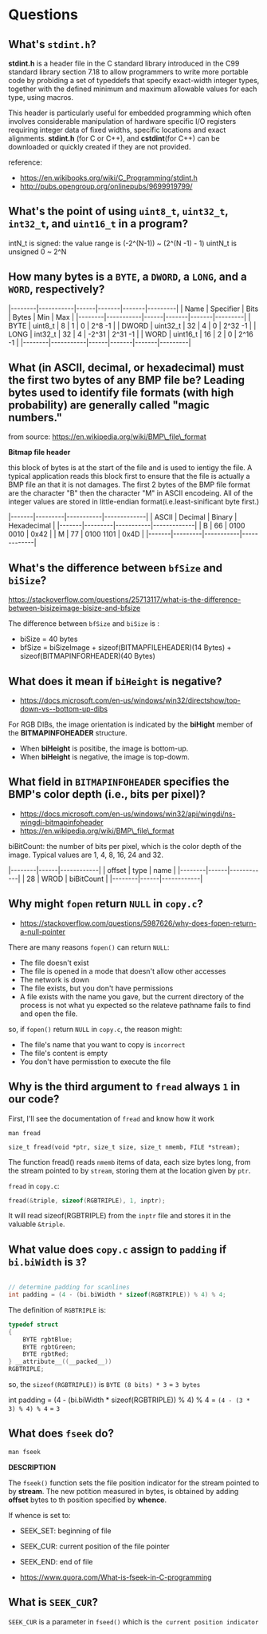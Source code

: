 # Questions

## What's `stdint.h`?

__stdint.h__ is a header file in the C standard library introduced in the C99 standard library section 7.18 to allow programmers to write more portable code
by probiding a set of typeddefs that specify exact-width integer types,
together with the defined minimum and maximum allowable values for each type, using macros.

This header is particularly useful for embedded programming which often involves considerable manipulation of hardware
specific I/O registers requiring integer data of fixed widths, specific locations and exact alignments.
__stdint.h__ (for C or C++), and __cstdint__(for C++) can be downloaded or quickly created if they are not provided.

reference:

- https://en.wikibooks.org/wiki/C_Programming/stdint.h
- http://pubs.opengroup.org/onlinepubs/9699919799/

## What's the point of using `uint8_t`, `uint32_t`, `int32_t`, and `uint16_t` in a program?

intN_t is signed: the value range is (-2^(N-1)) ~ (2^(N -1) - 1)
uintN_t is unsigned 0 ~ 2^N

## How many bytes is a `BYTE`, a `DWORD`, a `LONG`, and a `WORD`, respectively?

|--------|-----------|------|-------|-------|---------|
| Name   | Specifier | Bits | Bytes | Min   | Max     |
|--------|-----------|------|-------|-------|---------|
| BYTE   | uint8_t   | 8    | 1     | 0     | 2^8 -1  |
| DWORD  | uint32_t  | 32   | 4     | 0     | 2^32 -1 |
| LONG   | int32_t   | 32   | 4     | -2^31 | 2^31 -1 |
| WORD   | uint16_t  | 16   | 2     | 0     | 2^16 -1 |
|--------|-----------|------|-------|-------|---------|

## What (in ASCII, decimal, or hexadecimal) must the first two bytes of any BMP file be? Leading bytes used to identify file formats (with high probability) are generally called "magic numbers."

from source: https://en.wikipedia.org/wiki/BMP\_file\_format

__Bitmap file header__

this block of bytes is at the start of the file and is used to ientigy the file.
A typical application reads this block first to ensure that the file is actually a BMP file an that it is not damages.
The first 2 bytes of the BMP file format are the character "B" then the character "M" in ASCII encodeing.
All of the integer values are stored in little-endian format(i.e.least-sinificant byte first.)

|-------|---------|-----------|-------------|
| ASCII | Decimal | Binary    | Hexadecimal |
|-------|---------|-----------|-------------|
| B     | 66      | 0100 0010 | 0x42        |
| M     | 77      | 0100 1101 | 0x4D        |
|-------|---------|-----------|-------------|

## What's the difference between `bfSize` and `biSize`?

https://stackoverflow.com/questions/25713117/what-is-the-difference-between-bisizeimage-bisize-and-bfsize

The difference between `bfSize` and `biSize` is :

- biSize = 40 bytes
- bfSize = biSizeImage + sizeof(BITMAPFILEHEADER)(14 Bytes) + sizeof(BITMAPINFORHEADER)(40 Bytes)

## What does it mean if `biHeight` is negative?

- https://docs.microsoft.com/en-us/windows/win32/directshow/top-down-vs--bottom-up-dibs

For RGB DIBs, the image orientation is indicated by the __biHight__ member of the __BITMAPINFOHEADER__ structure.

- When __biHeight__ is positibe, the image is bottom-up.
- When __biHeight__ is negative, the image is top-dowm.

## What field in `BITMAPINFOHEADER` specifies the BMP's color depth (i.e., bits per pixel)?

- https://docs.microsoft.com/en-us/windows/win32/api/wingdi/ns-wingdi-bitmapinfoheader
- https://en.wikipedia.org/wiki/BMP\_file\_format

biBitCount: the number of bits per pixel, which is the color depth of the image.
Typical values are 1, 4, 8, 16, 24 and 32.

|--------|------|------------|
| offset | type | name       |
|--------|------|------------|
| 28     | WROD | biBitCount |
|--------|------|------------|

## Why might `fopen` return `NULL` in `copy.c`?

- https://stackoverflow.com/questions/5987626/why-does-fopen-return-a-null-pointer

There are many reasons `fopen()` can return `NULL`:

- The file doesn't exist
- The file is opened in a mode that doesn't allow other accesses
- The network is down
- The file exists, but you don't have permissions
- A file exists with the name you gave, but the current directory of the process is not what yu expected so the relateve pathname fails to find and open the file.

so, if `fopen()` return `NULL` in `copy.c`, the reason might:

- The file's name that you want to copy is `incorrect`
- The file's content is empty
- You don't have permisstion to execute the file

## Why is the third argument to `fread` always `1` in our code?

First, I'll see the documentation of `fread` and know how it work
```
man fread

```

`size_t fread(void *ptr, size_t size, size_t nmemb, FILE *stream);`

The function fread() reads `nmemb` items of data, each size bytes long,
from the stream pointed to by `stream`,
storing them at the location given by `ptr`.

`fread` in `copy.c`:

```c
fread(&triple, sizeof(RGBTRIPLE), 1, inptr);

```

It will read sizeof(RGBTRIPLE) from the `inptr` file and stores it in the valuable `&triple`.

## What value does `copy.c` assign to `padding` if `bi.biWidth` is `3`?

```c

// determine padding for scanlines
int padding = (4 - (bi.biWidth * sizeof(RGBTRIPLE)) % 4) % 4;

```
The definition of `RGBTRIPLE` is:

```c
typedef struct
{
    BYTE rgbtBlue;
    BYTE rgbtGreen;
    BYTE rgbtRed;
} __attribute__((__packed__))
RGBTRIPLE;
```
so, the `sizeof(RGBTRIPLE))` is `BYTE (8 bits) * 3` = `3 bytes`

int padding = (4 - (bi.biWidth * sizeof(RGBTRIPLE)) % 4) % 4 =
`(4 - (3 * 3) % 4) % 4` =
`3`

## What does `fseek` do?

```c
man fseek
```

__DESCRIPTION__

The `fseek()` function sets the file position indicator for the stream pointed to by __stream__.
The new potition measured in bytes, is obtained by adding __offset__ bytes to th position specified by __whence__.

If whence is set to:

- SEEK_SET: beginning of file
- SEEK_CUR: current position of the file pointer
- SEEK_END: end of file

- https://www.quora.com/What-is-fseek-in-C-programming

## What is `SEEK_CUR`?

`SEEK_CUR` is a parameter in `fseed()` which is `the current position indicator`
